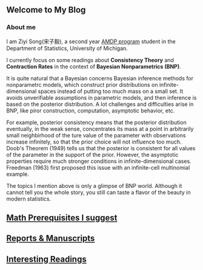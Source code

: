 ## Welcome to My Blog

### About me
I am Ziyi Song(宋子毅), a second year [AMDP program](AMDP.md) student in the Department of Statistics, University of Michigan. 

I currently focus on some readings about **Consistency Theory** and **Contraction Rates** in the context of **Bayesian Nonparametrics (BNP)**. 

It is quite natural that a Bayesian concerns Bayesian inference methods for nonparametrc models, which construct prior distributions on infinite-dimensional spaces instead of putting too much mass on a small set. It avoids unverifiable assumptions in parametric models, and then inference is based on the posterior distribution. A lot challenges and difficulties arise in BNP, like piror construction, computation, asymptotic behavior, etc. 

For example, posterior consistency means that the posterior distribution eventually, in the weak sense, concentrates its mass at a point in arbitrarily small neighbirhood of the ture value of the parameter with observations increase infinitely, so that the prior choice will not influence too much. Doob's Theorem (1949) tells us that the posterior is consistent for all values of the parameter in the support of the prior. However, the asymptotic properties require much stronger conditions in infinite-dimensional cases. Freedman (1963) first proposed this issue with an infinite-cell multinomial example.

The topics I mention above is only a glimpse of BNP world. Although it cannot tell you the whole story, you still can taste a flavor of the beauty in modern statistics.  

## [Math Prerequisites I suggest](mathrequirement.md)
    
## [Reports & Manuscripts](Reports.md)

## [Interesting Readings](interestingreadings.md)

